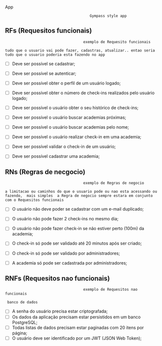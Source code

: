App

                                           Gympass style app


## RFs (Requesitos funcionais) 

                                        exemplo de Requesito funcionais

    tudo que o usuario vai pode fazer, cadastras, atualizar.. entao seria tudo que o usuario poderia esta fazendo no app

- [ ] Deve ser possível se cadastrar;
- [ ] Deve ser possível se autenticar;
- [ ] Deve ser possível obter o perfil de um usuário logado;
- [ ] Deve ser possível obter o número de check-ins realizados pelo usuário logado;
- [ ] Deve ser possível o usuário obter o seu histórico de check-ins;
- [ ] Deve ser possível o usuário buscar academias próximas;
- [ ] Deve ser possível o usuário buscar academias pelo nome;
- [ ] Deve ser possível o usuário realizar check-in em uma academia;
- [ ] Deve ser possível validar o check-in de um usuário;
- [ ] Deve ser possível cadastrar uma academia;







## RNs (Regras de necgocio)
                                        exemplo de Regras de negocio
    
    a limitacao ou caminhos do que o usuario pode ou nao esta acessando ou fazendo,  mais simples  a Regra de negocio sempre estara em conjunto com o Requesitos funcionais

- [ ] O usuário não deve poder se cadastrar com um e-mail duplicado;
- [ ] O usuário não pode fazer 2 check-ins no mesmo dia;
- [ ] O usuário não pode fazer check-in se não estiver perto (100m) da academia;
- [ ] O check-in só pode ser validado até 20 minutos após ser criado;
- [ ] O check-in só pode ser validado por administradores;
- [ ] A academia só pode ser cadastrada por administradores;


## RNFs (Requesitos nao funcionais)

                                        exemplo de Requesitos nao funcionais

     banco de dados 

- [ ] A senha do usuário precisa estar criptografada;
- [ ] Os dados da aplicação precisam estar persistidos em um banco PostgreSQL;
- [ ] Todas listas de dados precisam estar paginadas com 20 itens por página;
- [ ] O usuário deve ser identificado por um JWT (JSON Web Token);